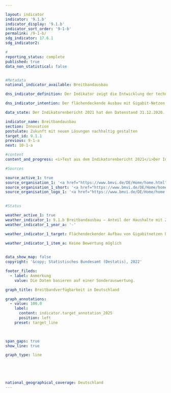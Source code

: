 ```yaml
---

layout: indicator    
indicator: '9.1.b'    
indicator_display: '9.1.b'    
indicator_sort_order: '9-1-b'    
permalink: /9-1-b/    
sdg_indicator: 17.6.1    
sdg_indicator2:     

#
reporting_status: complete    
published: true    
data_non_statistical: false    


#Metadata    
national_indicator_available: Breitbandausbau    

dns_indicator_definition: Der Indikator zeigt die Entwicklung der technisch verlegten Breitbandverfügbarkeit bei den Haushalten in Deutschland für Gigabitanschlüsse (≥ 1000 Mbit/s) über reine Glasfasernetze (FTTB/H), Kabelfernsehen (CATV) und alle leitungsgebundenen Technologien.    

dns_indicator_intention: Der flächendeckende Ausbau mit Gigabit-Netzen bis 2025 ist ein wesentliches Ziel der Bundesregierung. Neben der Steigerung der internationalen Wettbewerbsfähigkeit sollen über den Ausbau der Breitbandverfügbarkeit mit Gigabit-Geschwindigkeit gleichwertige Lebensbedingungen in Deutschland ermöglicht werden. Für die Erreichung dieser Ziele sollen neben dem vorwiegend privatwirtschaftlich erfolgenden Ausbau auch staatliche Fördermaßnahmen den Ausbau in unwirtschaftlichen Gebieten unterstützen.    

data_state: Der Indikatorenbericht 2021 hat den Datenstand 31.12.2020. Die Daten auf der DNS-Online Plattform werden regelmäßig aktualisiert, sodass online aktuellere Daten verfügbar sein können als im Indikatorenbericht 2021 veröffentlicht.    

indicator_name: Breitbandausbau    
section: Innovation    
postulate: Zukunft mit neuen Lösungen nachhaltig gestalten    
target_id: 9.1.1    
previous: 9-1-a    
next: 10-1-a    

#content     
content_and_progress: <i>Text aus dem Indikatorenbericht 2021</i>Der Indikator erfasst die Breitbandverfügbarkeit bei Haushalten in Deutschland für eine Geschwindigkeit von mindestens 1 000 Mbit/s (1 Gigabit/s) im Downstream über die leitungsgebundenen Technologien Glasfaser (FTTB/H) und Kabelfernsehen (CATV). Die Zahlen werden im Auftrag des Bundesministeriums für Verkehr und digitale Infrastruktur (BMVI) erhoben und im Breitbandatlas des Bundes veröffentlicht.<br>Mit Stand Mitte 2020 sind Glasfaseranschlüsse (FTTB/H) mit einer Leistung von über 1 000 Mbit/s in 13,8&nbsp;% der Haushalte in Deutschland verfügbar. Zwischen den Jahren 2015 bis 2020 ist die Breitbandverfügbarkeit für 1 000 Mbit/s für FTTB/H um 7,1 Prozentpunkte gestiegen. Damit hat sich die Verfügbarkeit mehr als verdoppelt (+105,9&nbsp;%). Im Zeitraum Ende 2018 bis Mitte 2020 hat sich der Anteil der Haushalte mit den entsprechenden Anschlüssen über CATV von 23,7&nbsp;% auf 50,2&nbsp;% entwickelt. Dies ist ebenfalls mehr als eine Verdopplung der Verfügbarkeit (+111,8&nbsp;%). Damit stehen Mitte 2020 gigabitfähige Anschlüsse für insgesamt 55,9&nbsp;% der Haushalte zur Verfügung.<br>Dabei ist eine unterschiedliche Verfügbarkeit in der Fläche zu erkennen. Die Breitbandverfügbarkeit im Gigabit-Bereich über alle Technologien konzentriert sich besonders auf städtische Gebiete. Dort haben im Jahr 2020 74,6&nbsp;% der Haushalte einen Gigabitanschluss. In ländlich geprägten Gebieten ist der Anteil mit 16,7&nbsp;% im Jahr 2020 deutlich geringer. Wird dabei die Verteilung der Technologie betrachtet, haben Mitte 2020 70,7&nbsp;% der Haushalte in städtischen und 7,8&nbsp;% der Haushalte in ländlichen Gebieten einen Gigabitanschluss über CATV. Ein Gigabitanschluss über Glasfaser steht 17,6&nbsp;% der Haushalte in städtischen und 8,9&nbsp;% in ländlichen Räumen zur Verfügung. Damit haben Haushalte in ländlichen Gebieten einen Gigabitanschluss überwiegend über Glasfaser, während städtische Gebiete eher über CATV versorgt werden.<br>Eine unterschiedliche Verfügbarkeit zwischen städtischen und ländlicheren Gebieten zeigt sich ebenfalls bei den Bundesländern. Den höchsten Anteil von Haushalten mit Gigabitanschlüssen über alle Technologien eines Flächenbundeslandes erreicht Schleswig-Holstein mit 74,0&nbsp;% im Jahr 2020, gefolgt von Nordrhein-Westfalen mit 62,0&nbsp;%. Den geringsten Anteil von Haushalten mit Gigabitanschlüssen über alle Technologien eines Flächenbundeslandes erreicht Sachsen-Anhalt mit 12,0&nbsp;% im Jahr 2020, nach Brandenburg mit 22,1&nbsp;%. Im Vergleich liegt die Verfügbarkeit in den drei Stadtstaaten Berlin, Bremen und Hamburg deutlich über 90&nbsp;%.<br>Bei der der Berechnung der Daten werden unterschiedliche Datenquellen verwendet. Neben dem digitalen Landschaftsmodell des BKG und Open Street Map werden mehr als 500 Telekommunikationsunternehmen (TKU) in Deutschland nach deren aktuellen Versorgungsdaten befragt. Diese Daten werden zur Wahrung von Betriebs- und Geschäftsgeheimnissen der TKU auf Ebene von 250x250-Meter-Rasterzellen aggregiert und nach sieben Bandbreitenklassen gruppiert. Während dabei reine Glasfasernetze mit über 1 000 Mbit/s bereits seit Ende 2015 betrachtet werden, erfolgt eine detailliertere Betrachtung der Klasse aufgrund jüngster technischer Entwicklungen erst seit Ende 2018.<br>Methodisch ist zu beachten, dass die Daten zur Breitbandverfügbarkeit von den TKU aufgrund fehlender gesetzlicher Grundlagen auf freiwilliger Basis bereitgestellt werden. Des Weiteren beziehen sich die angegebenen Verfügbarkeiten auf die verlegte Technik der TKU. Die tatsächlich nutzbare Breitbandverfügbarkeit vor Ort ist davon zu unterscheiden. Weiterführende Informationen zum Thema Breitbandmessung finden sich im Jahresbericht der Bundesnetzagentur.    

#Sources    

source_active_1: true
source_organisation_1: '<a href="https://www.bmvi.de/DE/Home/home.html">Bundesministerium für Digitales und Verkehr</a>'
source_organisation_1_short: '<a href="https://www.bmvi.de/DE/Home/home.html">Bundesministerium für Digitales und Verkehr (BMDV)</a>'
source_organisation_logo_1: '<a href="https://www.bmvi.de/DE/Home/home.html"><img src="https://g205sdgs.github.io/sdg-indicators/public/logos/bmdv.png" alt="Bundesministerium für Digitales und Verkehr" title=" Klicken Sie hier um zur Homepage der Organisation Bundesministerium für Digitales und Verkehr zu gelangen." style="height:60px; width:148px; border: transparent"/></a>'
    

#Status    

weather_active_1: true
weather_indicator_1: 9.1.b Breitbandausbau – Anteil der Haushalte mit Zugang zu Gigabit-Breitbandversorgung
weather_indicator_1_year_a: '-'

weather_indicator_1_target: Flächendeckender Aufbau von Gigabitnetzen bis 2025

weather_indicator_1_item_a: Keine Bewertung möglich
    

data_show_map: false    
copyright: '&copy; Statistisches Bundesamt (Destatis), 2022'    

footer_fileds:
  - label: Anmerkung
    value: Die Daten basieren auf einer Sonderauswertung.    

graph_title: Breitbandverfügbarkeit in Deutschland    

graph_annotations:
  - value: 100.0
    label:
      content: indicator.target_annotation_2025
      position: left
    preset: target_line    

    

span_gaps: true    
show_line: true    

graph_type: line    

    

        

national_geographical_coverage: Deutschland    
---
```



<div>
  <div class="my-header">
    <h3>
    </h3>
  </div>
  <div class="my-header-note">
  </div>
</div>